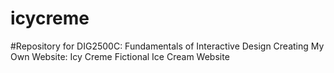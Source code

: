 # icycreme
#Repository for DIG2500C: Fundamentals of Interactive Design
Creating My Own Website: Icy Creme
Fictional Ice Cream Website
